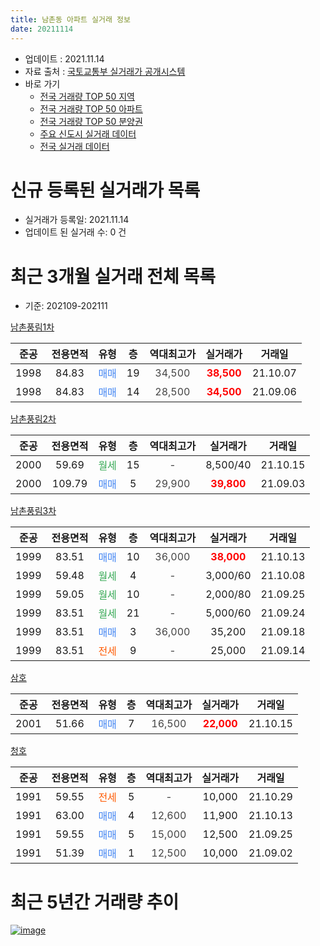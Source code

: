 ```yaml
---
title: 남촌동 아파트 실거래 정보
date: 20211114
---
```


* 업데이트 : 2021.11.14
* 자료 출처 : [국토교통부 실거래가 공개시스템](http://rt.molit.go.kr)
* 바로 가기
    * [전국 거래량 TOP 50 지역](https://apt-info.github.io/apt-trade-info/tr)
    * [전국 거래량 TOP 50 아파트](https://apt-info.github.io/apt-trade-info/ta)
    * [전국 거래량 TOP 50 분양권](https://apt-info.github.io/apt-trade-info/tb)
    * [주요 신도시 실거래 데이터](https://apt-info.github.io/apt-trade-info/newtown)
    * [전국 실거래 데이터](https://apt-info.github.io/apt-trade-info/all)



<script async src="https://pagead2.googlesyndication.com/pagead/js/adsbygoogle.js"></script>
<!-- 기본광고 -->
<ins class="adsbygoogle"
     style="display:block"
     data-ad-client="ca-pub-1142216861245946"
     data-ad-slot="4805727019"
     data-ad-format="auto"
     data-full-width-responsive="true"></ins>
<script>
     (adsbygoogle = window.adsbygoogle || []).push({});
</script>


# 신규 등록된 실거래가 목록

* 실거래가 등록일: 2021.11.14
* 업데이트 된 실거래 수: 0 건




<script async src="https://pagead2.googlesyndication.com/pagead/js/adsbygoogle.js"></script>
<!-- 기본광고 -->
<ins class="adsbygoogle"
     style="display:block"
     data-ad-client="ca-pub-1142216861245946"
     data-ad-slot="4805727019"
     data-ad-format="auto"
     data-full-width-responsive="true"></ins>
<script>
     (adsbygoogle = window.adsbygoogle || []).push({});
</script>


# 최근 3개월 실거래 전체 목록
* 기준: 202109-202111


[남촌풍림1차](https://search.naver.com/search.naver?query=%EB%82%A8%EC%B4%8C%ED%92%8D%EB%A6%BC1%EC%B0%A8)

|준공|전용면적|유형|층|역대최고가|실거래가|거래일|
|:---:|:---:|:---:|:---:|:---:|:---:|:---:|
|1998|84.83|<span style="color:#4285F3">매매</span>|19|<span style="color:#444444">34,500</span>|<b><span style="color:#FF0000">38,500</span></b>|21.10.07|
|1998|84.83|<span style="color:#4285F3">매매</span>|14|<span style="color:#444444">28,500</span>|<b><span style="color:#FF0000">34,500</span></b>|21.09.06|

[남촌풍림2차](https://search.naver.com/search.naver?query=%EB%82%A8%EC%B4%8C%ED%92%8D%EB%A6%BC2%EC%B0%A8)

|준공|전용면적|유형|층|역대최고가|실거래가|거래일|
|:---:|:---:|:---:|:---:|:---:|:---:|:---:|
|2000|59.69|<span style="color:#34A853">월세</span>|15|<span style="color:#444444">-</span>|8,500/40|21.10.15|
|2000|109.79|<span style="color:#4285F3">매매</span>|5|<span style="color:#444444">29,900</span>|<b><span style="color:#FF0000">39,800</span></b>|21.09.03|

[남촌풍림3차](https://search.naver.com/search.naver?query=%EB%82%A8%EC%B4%8C%ED%92%8D%EB%A6%BC3%EC%B0%A8)

|준공|전용면적|유형|층|역대최고가|실거래가|거래일|
|:---:|:---:|:---:|:---:|:---:|:---:|:---:|
|1999|83.51|<span style="color:#4285F3">매매</span>|10|<span style="color:#444444">36,000</span>|<b><span style="color:#FF0000">38,000</span></b>|21.10.13|
|1999|59.48|<span style="color:#34A853">월세</span>|4|<span style="color:#444444">-</span>|3,000/60|21.10.08|
|1999|59.05|<span style="color:#34A853">월세</span>|10|<span style="color:#444444">-</span>|2,000/80|21.09.25|
|1999|83.51|<span style="color:#34A853">월세</span>|21|<span style="color:#444444">-</span>|5,000/60|21.09.24|
|1999|83.51|<span style="color:#4285F3">매매</span>|3|<span style="color:#444444">36,000</span>|35,200|21.09.18|
|1999|83.51|<span style="color:#FF5A00">전세</span>|9|<span style="color:#444444">-</span>|25,000|21.09.14|

[삼호](https://search.naver.com/search.naver?query=%EC%82%BC%ED%98%B8)

|준공|전용면적|유형|층|역대최고가|실거래가|거래일|
|:---:|:---:|:---:|:---:|:---:|:---:|:---:|
|2001|51.66|<span style="color:#4285F3">매매</span>|7|<span style="color:#444444">16,500</span>|<b><span style="color:#FF0000">22,000</span></b>|21.10.15|

[청호](https://search.naver.com/search.naver?query=%EC%B2%AD%ED%98%B8)

|준공|전용면적|유형|층|역대최고가|실거래가|거래일|
|:---:|:---:|:---:|:---:|:---:|:---:|:---:|
|1991|59.55|<span style="color:#FF5A00">전세</span>|5|<span style="color:#444444">-</span>|10,000|21.10.29|
|1991|63.00|<span style="color:#4285F3">매매</span>|4|<span style="color:#444444">12,600</span>|11,900|21.10.13|
|1991|59.55|<span style="color:#4285F3">매매</span>|5|<span style="color:#444444">15,000</span>|12,500|21.09.25|
|1991|51.39|<span style="color:#4285F3">매매</span>|1|<span style="color:#444444">12,500</span>|10,000|21.09.02|



<script async src="https://pagead2.googlesyndication.com/pagead/js/adsbygoogle.js"></script>
<!-- 기본광고 -->
<ins class="adsbygoogle"
     style="display:block"
     data-ad-client="ca-pub-1142216861245946"
     data-ad-slot="4805727019"
     data-ad-format="auto"
     data-full-width-responsive="true"></ins>
<script>
     (adsbygoogle = window.adsbygoogle || []).push({});
</script>


# 최근 5년간 거래량 추이


<div style="width:100%;">
    <canvas id="deal_progress" height="200"></canvas>
</div>

<script>
new Chart(document.getElementById("deal_progress"), {
    type: 'line',
    data: {
        labels: ['16.01','16.02','16.03','16.04','16.05','16.06','16.07','16.08','16.09','16.10','16.11','16.12','17.01','17.02','17.03','17.04','17.05','17.06','17.07','17.08','17.09','17.10','17.11','17.12','18.01','18.02','18.03','18.04','18.05','18.06','18.07','18.08','18.09','18.10','18.11','18.12','19.01','19.02','19.03','19.04','19.05','19.06','19.07','19.08','19.09','19.10','19.11','19.12','20.01','20.02','20.03','20.04','20.05','20.06','20.07','20.08','20.09','20.10','20.11','20.12','21.01','21.02','21.03','21.04','21.05','21.06','21.07','21.08','21.09','21.10'],
        datasets: [{
            label: '매매/분양권',
            data: [3,4,16,5,11,8,7,14,8,10,6,5,1,7,12,9,6,8,12,9,14,12,4,7,7,2,9,5,4,5,8,13,12,8,4,5,7,8,11,4,7,7,6,6,2,4,4,14,12,10,11,14,8,13,5,2,3,13,12,9,6,11,37,14,16,10,11,8,5,4],
            borderColor: "rgba(66, 133, 243, 1)",
            backgroundColor: "rgba(66, 133, 243, 0.05)",
            borderWidth: 1,
            pointRadius: 0,
            fill: false,
            lineTension: 0
        },{
            label: '전/월세',
            data: [2,0,6,4,3,4,6,4,4,6,2,3,3,1,5,6,7,9,6,3,4,4,4,6,5,5,9,3,5,7,3,6,6,2,3,3,0,7,1,7,3,6,4,8,2,3,3,7,2,12,3,3,3,5,4,4,8,9,6,2,1,0,9,3,1,5,10,5,3,3],
            borderColor: "rgba(255, 90, 0, 1)",
            backgroundColor: "rgba(255, 90, 0, 0.05)",
            borderWidth: 1,
            pointRadius: 0,
            fill: false,
            lineTension: 0
        },{
            label: '합계',
            data: [5,4,22,9,14,12,13,18,12,16,8,8,4,8,17,15,13,17,18,12,18,16,8,13,12,7,18,8,9,12,11,19,18,10,7,8,7,15,12,11,10,13,10,14,4,7,7,21,14,22,14,17,11,18,9,6,11,22,18,11,7,11,46,17,17,15,21,13,8,7],
            borderColor: "rgba(0, 0, 0, 1)",
            backgroundColor: "rgba(0, 0, 0, 0.03)",
            borderWidth: 0.1,
            pointRadius: 0,
            fill: true,
            lineTension: 0
        }
        ]
    },
    options: {
        responsive: true,
        title: {
            display: false
        },
        tooltips: {
            mode: 'index',
            intersect: false
        },
        hover: {
            mode: 'nearest',
            intersect: true
        },
        scales: {
            xAxes: [{
                display: true,
                scaleLabel: {
                    display: true,
                    labelString: '년/월'
                }
            }],
            yAxes: [{
                display: true,
                ticks: {
                    suggestedMin: 0,
                },
                scaleLabel: {
                    display: true,
                    labelString: '실거래 수'
                }
            }]
        }
    }
});

</script>


[![image](https://apt-info.github.io/images/2020-01-03-apt-trade-info/1024x500.png)](https://play.google.com/store/apps/details?id=com.aptinfo.apttradeinfo)


